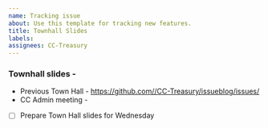 ```yaml
---
name: Tracking issue
about: Use this template for tracking new features.
title: Townhall Slides
labels: 
assignees: CC-Treasury
---
```

### Townhall slides - 
            
* Previous Town Hall - https://github.com//CC-Treasury/issueblog/issues/
* CC Admin meeting - 
            
- [ ] Prepare Town Hall slides for Wednesday
